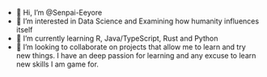 - 👋 Hi, I’m @Senpai-Eeyore
- 👀 I’m interested in Data Science and Examining how humanity influences itself
- 🌱 I’m currently learning R, Java/TypeScript, Rust and Python
- 💞️ I’m looking to collaborate on projects that allow me to learn and try new things. I have an deep passion for learning and any excuse to learn new skills I am game for.

<!---
Senpai-Eeyore/Senpai-Eeyore is a ✨ special ✨ repository because its `README.md` (this file) appears on your GitHub profile.
You can click the Preview link to take a look at your changes.
--->
